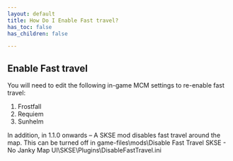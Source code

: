 ```yaml
---
layout: default
title: How Do I Enable Fast travel?
has_toc: false
has_children: false

---
```


## Enable Fast travel


You will need to edit the following in-game MCM settings to re-enable fast travel:

1. Frostfall
1. Requiem
1. Sunhelm

In addition, in 1.1.0 onwards – A SKSE mod disables fast travel around the map. This can be turned off in game-files\mods\Disable Fast Travel SKSE - No Janky Map UI\SKSE\Plugins\DisableFastTravel.ini